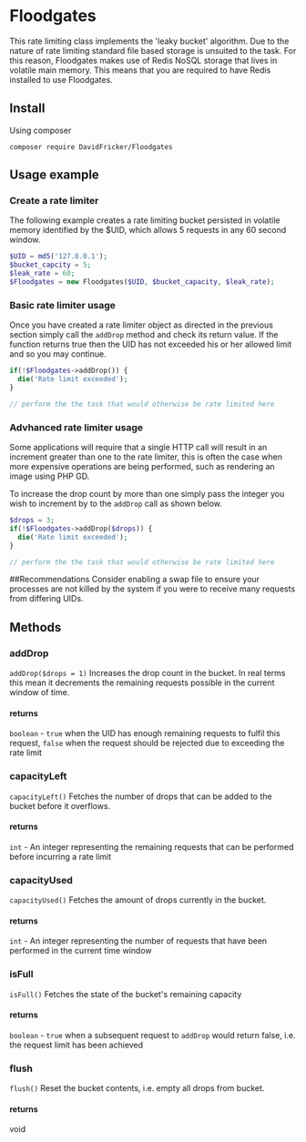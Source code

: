 # Floodgates
This rate limiting class implements the 'leaky bucket' algorithm. Due to the nature of rate limiting standard file based storage is unsuited to the task. For this reason, Floodgates makes use of Redis NoSQL storage that lives in volatile main memory. This means that you are required to have Redis installed to use Floodgates.

## Install
Using composer

`composer require DavidFricker/Floodgates`

## Usage example 
### Create a rate limiter
The following example creates a rate limiting bucket persisted in volatile memory identified by the $UID, which allows 5 requests in any 60 second window.

```PHP
$UID = md5('127.0.0.1');
$bucket_capcity = 5;
$leak_rate = 60;
$Floodgates = new Floodgates($UID, $bucket_capacity, $leak_rate);
```
### Basic rate limiter usage
Once you have created a rate limiter object as directed in the previous section simply call the `addDrop` method and check its return value. If the function returns true then the UID has not exceeded his or her allowed limit and so you may continue.

```PHP
if(!$Floodgates->addDrop()) {
  die('Rate limit exceeded');
}

// perform the the task that would otherwise be rate limited here

```

### Advhanced rate limiter usage
Some applications will require that a single HTTP call will result in an increment greater than one to the rate limiter, this is often the case when more expensive operations are being performed, such as rendering an image using PHP GD. 

To increase the drop count by more than one simply pass the integer you wish to increment by to the `addDrop` call as shown below.

```PHP
$drops = 3;
if(!$Floodgates->addDrop($drops)) {
  die('Rate limit exceeded');
}

// perform the the task that would otherwise be rate limited here

```
##Recommendations
Consider enabling a swap file to ensure your processes are not killed by the system if you were to receive many requests from differing UIDs.

## Methods
### addDrop
`addDrop($drops = 1)`
Increases the drop count in the bucket. In real terms this mean it decrements the remaining requests possible in the current window of time.
#### returns
`boolean` - `true` when the UID has enough remaining requests to fulfil this request, `false` when the request should be rejected due to exceeding the rate limit


### capacityLeft
`capacityLeft()`
Fetches the number of drops that can be added to the bucket before it overflows.
#### returns
`int` - An integer representing the remaining requests that can be performed before incurring a rate limit


### capacityUsed
`capacityUsed()`
Fetches the amount of drops currently in the bucket.
#### returns
`int` - An integer representing the number of requests that have been performed in the current time window


### isFull
`isFull()`
Fetches the state of the bucket's remaining capacity
#### returns
`boolean` - `true` when a subsequent request to `addDrop` would return false, i.e. the request limit has been achieved


### flush
`flush()`
Reset the bucket contents, i.e. empty all drops from bucket.
#### returns
void
